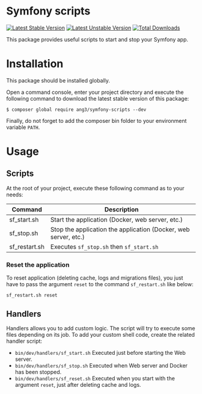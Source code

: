 Symfony scripts
===============

[![Latest Stable Version](https://poser.pugx.org/ang3/symfony-scripts/v/stable)](https://packagist.org/packages/ang3/symfony-scripts) [![Latest Unstable Version](https://poser.pugx.org/ang3/symfony-scripts/v/unstable)](https://packagist.org/packages/ang3/symfony-scripts) [![Total Downloads](https://poser.pugx.org/ang3/symfony-scripts/downloads)](https://packagist.org/packages/ang3/symfony-scripts)

This package provides useful scripts to start and stop your Symfony app.

Installation
============

This package should be installed globally.

Open a command console, enter your project directory and execute the
following command to download the latest stable version of this package:

```console
$ composer global require ang3/symfony-scripts --dev
```

Finally, do not forget to add the composer bin folder to your environment variable ```PATH```.

Usage
=====

Scripts
-------

At the root of your project, execute these following command as to your needs:

| Command       | Description                                                                                   |
|---------------|-----------------------------------------------------------------------------------------------|
| sf_start.sh   | Start the application (Docker, web server, etc.)                                              |
| sf_stop.sh    | Stop the application the application (Docker, web server, etc.)                               |
| sf_restart.sh | Executes `sf_stop.sh` then `sf_start.sh`                                                      |

### Reset the application

To reset application (deleting cache, logs and migrations files), you just have to pass the argument 
`reset` to the command `sf_restart.sh` like below:

```shell
sf_restart.sh reset
```

Handlers
--------

Handlers allows you to add custom logic. The script will try to execute some files depending on 
its job. To add your custom shell code, create the related handler script:

- `bin/dev/handlers/sf_start.sh` Executed just before starting the Web server.
- `bin/dev/handlers/sf_stop.sh` Executed when Web server and Docker has been stopped.
- `bin/dev/handlers/sf_reset.sh` Executed when you start with the argument `reset`, 
  just after deleting cache and logs.